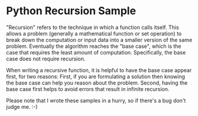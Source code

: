 # Python Recursion Sample

"Recursion" refers to the technique in which a function calls itself. This
allows a problem (generally a mathematical function or set operation) to
break down the computation or input data into a smaller version of the same
problem. Eventually the algorithm reaches the "base case", which is the case
that requires the least amount of computation. Specifically, the base case
does not require recursion.

When writing a recursive function, it is helpful to have the base case
appear first, for two reasons: First, if you are formulating a solution
then knowing the base case can help you reason about the problem. Second,
having the base case first helps to avoid errors that result in infinite
recursion.

Please note that I wrote these samples in a hurry, so if there's a 
bug don't judge me. :-)